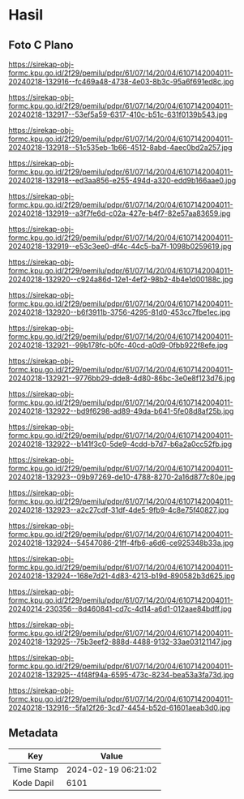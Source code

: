 # Hasil

## Foto C Plano

https://sirekap-obj-formc.kpu.go.id/2f29/pemilu/pdpr/61/07/14/20/04/6107142004011-20240218-132916--fc469a48-4738-4e03-8b3c-95a6f691ed8c.jpg

https://sirekap-obj-formc.kpu.go.id/2f29/pemilu/pdpr/61/07/14/20/04/6107142004011-20240218-132917--53ef5a59-6317-410c-b51c-631f0139b543.jpg

https://sirekap-obj-formc.kpu.go.id/2f29/pemilu/pdpr/61/07/14/20/04/6107142004011-20240218-132918--51c535eb-1b66-4512-8abd-4aec0bd2a257.jpg

https://sirekap-obj-formc.kpu.go.id/2f29/pemilu/pdpr/61/07/14/20/04/6107142004011-20240218-132918--ed3aa856-e255-494d-a320-edd9b166aae0.jpg

https://sirekap-obj-formc.kpu.go.id/2f29/pemilu/pdpr/61/07/14/20/04/6107142004011-20240218-132919--a3f7fe6d-c02a-427e-b4f7-82e57aa83659.jpg

https://sirekap-obj-formc.kpu.go.id/2f29/pemilu/pdpr/61/07/14/20/04/6107142004011-20240218-132919--e53c3ee0-df4c-44c5-ba7f-1098b0259619.jpg

https://sirekap-obj-formc.kpu.go.id/2f29/pemilu/pdpr/61/07/14/20/04/6107142004011-20240218-132920--c924a86d-12e1-4ef2-98b2-4b4e1d00188c.jpg

https://sirekap-obj-formc.kpu.go.id/2f29/pemilu/pdpr/61/07/14/20/04/6107142004011-20240218-132920--b6f3911b-3756-4295-81d0-453cc7fbe1ec.jpg

https://sirekap-obj-formc.kpu.go.id/2f29/pemilu/pdpr/61/07/14/20/04/6107142004011-20240218-132921--99b178fc-b0fc-40cd-a0d9-0fbb922f8efe.jpg

https://sirekap-obj-formc.kpu.go.id/2f29/pemilu/pdpr/61/07/14/20/04/6107142004011-20240218-132921--9776bb29-dde8-4d80-86bc-3e0e8f123d76.jpg

https://sirekap-obj-formc.kpu.go.id/2f29/pemilu/pdpr/61/07/14/20/04/6107142004011-20240218-132922--bd9f6298-ad89-49da-b641-5fe08d8af25b.jpg

https://sirekap-obj-formc.kpu.go.id/2f29/pemilu/pdpr/61/07/14/20/04/6107142004011-20240218-132922--b141f3c0-5de9-4cdd-b7d7-b6a2a0cc52fb.jpg

https://sirekap-obj-formc.kpu.go.id/2f29/pemilu/pdpr/61/07/14/20/04/6107142004011-20240218-132923--09b97269-de10-4788-8270-2a16d877c80e.jpg

https://sirekap-obj-formc.kpu.go.id/2f29/pemilu/pdpr/61/07/14/20/04/6107142004011-20240218-132923--a2c27cdf-31df-4de5-9fb9-4c8e75f40827.jpg

https://sirekap-obj-formc.kpu.go.id/2f29/pemilu/pdpr/61/07/14/20/04/6107142004011-20240218-132924--54547086-21ff-4fb6-a6d6-ce925348b33a.jpg

https://sirekap-obj-formc.kpu.go.id/2f29/pemilu/pdpr/61/07/14/20/04/6107142004011-20240218-132924--168e7d21-4d83-4213-b19d-890582b3d625.jpg

https://sirekap-obj-formc.kpu.go.id/2f29/pemilu/pdpr/61/07/14/20/04/6107142004011-20240214-230356--8d460841-cd7c-4d14-a6d1-012aae84bdff.jpg

https://sirekap-obj-formc.kpu.go.id/2f29/pemilu/pdpr/61/07/14/20/04/6107142004011-20240218-132925--75b3eef2-888d-4488-9132-33ae03121147.jpg

https://sirekap-obj-formc.kpu.go.id/2f29/pemilu/pdpr/61/07/14/20/04/6107142004011-20240218-132925--4f48f94a-6595-473c-8234-bea53a3fa73d.jpg

https://sirekap-obj-formc.kpu.go.id/2f29/pemilu/pdpr/61/07/14/20/04/6107142004011-20240218-132916--5fa12f26-3cd7-4454-b52d-61601aeab3d0.jpg


## Metadata

| Key        | Value               |
| ---------- | ------------------- |
| Time Stamp | 2024-02-19 06:21:02 |
| Kode Dapil | 6101                |



